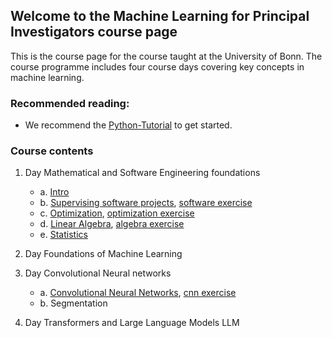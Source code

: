 ## Welcome to the Machine Learning for Principal Investigators course page

This is the course page for the course taught at the University of Bonn.
The course programme includes four course days covering key concepts in machine learning.

### Recommended reading:
- We recommend the [Python-Tutorial](https://docs.python.org/3/tutorial/index.html) to get started.


### Course contents

1. Day Mathematical and Software Engineering foundations
    - a. [Intro](https://github.com/Machine-Learning-for-PIs/01a_slides_intro/blob/main/build/presentation.pdf)
    - b. [Supervising software projects](https://github.com/Machine-Learning-for-PIs/01b_software_lecture/blob/main/build/presentation.pdf), [software exercise](https://github.com/Machine-Learning-for-PIs/01b_intro_exercise)
    - c. [Optimization](https://github.com/Machine-Learning-for-PIs/01c_slides_optimization/blob/main/presentation.pdf), [optimization exercise](https://github.com/Machine-Learning-for-PIs/01c_exercise_optimization)
    - d. [Linear Algebra](https://github.com/Machine-Learning-for-PIs/01d_lecture_algebra/blob/main/build/presentation.pdf), [algebra exercise](https://github.com/Machine-Learning-for-PIs/01d_exercise_algebra)
    - e. [Statistics](https://github.com/Machine-Learning-for-PIs/01e_lecture_stats/blob/master/build/presentation.pdf)

3. Day Foundations of Machine Learning

4. Day Convolutional Neural networks
   - a. [Convolutional Neural Networks](https://github.com/Machine-Learning-for-PIs/03a_lecture_cnn/blob/main/build/presentation.pdf), [cnn exercise](https://github.com/Machine-Learning-for-PIs/03a_exercise_cnn)
   - b. Segmentation

6. Day Transformers and Large Language Models LLM
 

